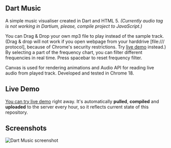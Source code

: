 ## Dart Music

A simple music visualiser created in Dart and HTML 5. _(Currently audio tag is not working in Dartium, please, compile project to JavaScript.)_

You can Drag & Drop your own mp3 file to play instead of the sample track. (Drag & drop will not work if you open webpage from your harddrive [file:/// protocol], because of Chrome's security restrictions. Try [live demo](martinsikora.com/dart-music) instead.)
By selecting a part of the frequency chart, you can filter different frequencies in real time.
Press spacebar to reset frequency filter.

Canvas is used for rendering animations and Audio API for reading live audio from played track.
Developed and tested in Chrome 18.

## Live Demo

[You can try live demo](martinsikora.com/dart-music) right away. It's automatically **pulled**, **compiled** and **uploaded** to the server every hour, so it reflects current state of this repository.

## Screenshots

![Dart Music screenshot](https://raw.github.com/DartHackPrague/dart-music/master/screenshot.png)
